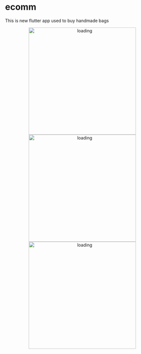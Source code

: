 # ecomm

This is new flutter app used to buy handmade bags


<p align="center">
  <img src="https://github.com/NVS-Creations/Bag-Mart/blob/master/1scr.jpeg" width="350" title="loading">
  <img src="https://github.com/NVS-Creations/Bag-Mart/blob/master/2scr.jpeg" width="350" alt="loading">
    <img src="https://github.com/NVS-Creations/Bag-Mart/blob/master/3scr.jpeg" width="350" alt="loading">
</p>
